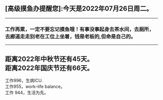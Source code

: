 ## [高级摸鱼办提醒您]:今天是2022年07月26日周二。
---
### 工作再累，一定不要忘记摸鱼哦！有事没事起身去茶水间，去厕所，去廊道走走别老在工位上坐着，钱是老板的,但命是自己的。
---
距离2022年中秋节还有45天。  
距离2022年国庆节还有66天。  
---
工作996，生病ICU.  
工作955，work–life balance。  
工作 944，生活为先。
